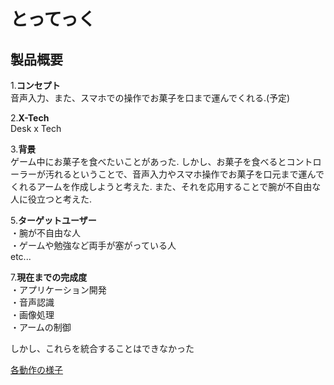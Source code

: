とってっく
====

## 製品概要
1.**コンセプト**  
音声入力、また、スマホでの操作でお菓子を口まで運んでくれる.(予定)  
  
2.**X-Tech**  
Desk x Tech  
  
3.**背景**  
ゲーム中にお菓子を食べたいことがあった. しかし、お菓子を食べるとコントローラーが汚れるということで、音声入力やスマホ操作でお菓子を口元まで運んでくれるアームを作成しようと考えた. また、それを応用することで腕が不自由な人に役立つと考えた.
  
5.**ターゲットユーザー**  
・腕が不自由な人  
・ゲームや勉強など両手が塞がっている人  
etc...  

7.**現在までの完成度**    
・アプリケーション開発  
・音声認識  
・画像処理  
・アームの制御  
  
しかし、これらを統合することはできなかった  
  
[各動作の様子](https://youtu.be/7BlktMyIaUY)
